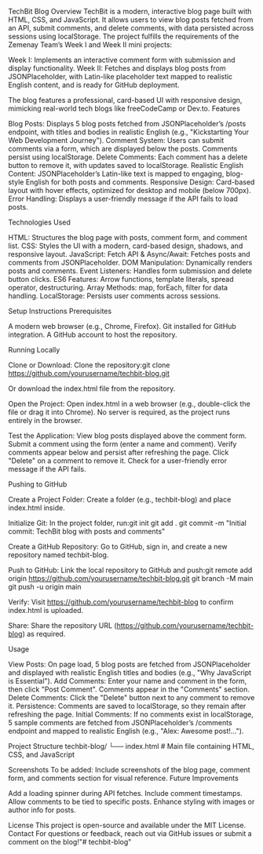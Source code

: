 TechBit Blog
Overview
TechBit is a modern, interactive blog page built with HTML, CSS, and JavaScript. It allows users to view blog posts fetched from an API, submit comments, and delete comments, with data persisted across sessions using localStorage. The project fulfills the requirements of the Zemenay Team’s Week I and Week II mini projects:

Week I: Implements an interactive comment form with submission and display functionality.
Week II: Fetches and displays blog posts from JSONPlaceholder, with Latin-like placeholder text mapped to realistic English content, and is ready for GitHub deployment.

The blog features a professional, card-based UI with responsive design, mimicking real-world tech blogs like freeCodeCamp or Dev.to.
Features

Blog Posts: Displays 5 blog posts fetched from JSONPlaceholder’s /posts endpoint, with titles and bodies in realistic English (e.g., "Kickstarting Your Web Development Journey").
Comment System: Users can submit comments via a form, which are displayed below the posts. Comments persist using localStorage.
Delete Comments: Each comment has a delete button to remove it, with updates saved to localStorage.
Realistic English Content: JSONPlaceholder’s Latin-like text is mapped to engaging, blog-style English for both posts and comments.
Responsive Design: Card-based layout with hover effects, optimized for desktop and mobile (below 700px).
Error Handling: Displays a user-friendly message if the API fails to load posts.

Technologies Used

HTML: Structures the blog page with posts, comment form, and comment list.
CSS: Styles the UI with a modern, card-based design, shadows, and responsive layout.
JavaScript:
Fetch API & Async/Await: Fetches posts and comments from JSONPlaceholder.
DOM Manipulation: Dynamically renders posts and comments.
Event Listeners: Handles form submission and delete button clicks.
ES6 Features: Arrow functions, template literals, spread operator, destructuring.
Array Methods: map, forEach, filter for data handling.
LocalStorage: Persists user comments across sessions.



Setup Instructions
Prerequisites

A modern web browser (e.g., Chrome, Firefox).
Git installed for GitHub integration.
A GitHub account to host the repository.

Running Locally

Clone or Download:
Clone the repository:git clone https://github.com/yourusername/techbit-blog.git


Or download the index.html file from the repository.


Open the Project:
Open index.html in a web browser (e.g., double-click the file or drag it into Chrome).
No server is required, as the project runs entirely in the browser.


Test the Application:
View blog posts displayed above the comment form.
Submit a comment using the form (enter a name and comment).
Verify comments appear below and persist after refreshing the page.
Click "Delete" on a comment to remove it.
Check for a user-friendly error message if the API fails.



Pushing to GitHub

Create a Project Folder:
Create a folder (e.g., techbit-blog) and place index.html inside.


Initialize Git:
In the project folder, run:git init
git add .
git commit -m "Initial commit: TechBit blog with posts and comments"




Create a GitHub Repository:
Go to GitHub, sign in, and create a new repository named techbit-blog.


Push to GitHub:
Link the local repository to GitHub and push:git remote add origin https://github.com/yourusername/techbit-blog.git
git branch -M main
git push -u origin main




Verify:
Visit https://github.com/yourusername/techbit-blog to confirm index.html is uploaded.


Share:
Share the repository URL (https://github.com/yourusername/techbit-blog) as required.



Usage

View Posts: On page load, 5 blog posts are fetched from JSONPlaceholder and displayed with realistic English titles and bodies (e.g., "Why JavaScript is Essential").
Add Comments: Enter your name and comment in the form, then click "Post Comment". Comments appear in the "Comments" section.
Delete Comments: Click the "Delete" button next to any comment to remove it.
Persistence: Comments are saved to localStorage, so they remain after refreshing the page.
Initial Comments: If no comments exist in localStorage, 5 sample comments are fetched from JSONPlaceholder’s /comments endpoint and mapped to realistic English (e.g., "Alex: Awesome post!...").

Project Structure
techbit-blog/
└── index.html  # Main file containing HTML, CSS, and JavaScript

Screenshots
To be added: Include screenshots of the blog page, comment form, and comments section for visual reference.
Future Improvements

Add a loading spinner during API fetches.
Include comment timestamps.
Allow comments to be tied to specific posts.
Enhance styling with images or author info for posts.

License
This project is open-source and available under the MIT License.
Contact
For questions or feedback, reach out via GitHub issues or submit a comment on the blog!"# techbit-blog" 
